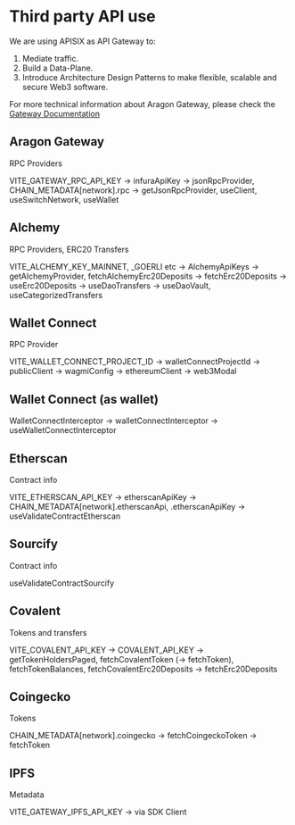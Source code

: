 # Third party API use

We are using APISIX as API Gateway to:

1. Mediate traffic.
2. Build a Data-Plane.
3. Introduce Architecture Design Patterns to make flexible, scalable and secure Web3 software.

For more technical information about Aragon Gateway, please check the [Gateway Documentation](https://github.com/aragon/gw-mediation-logic)

## Aragon Gateway

RPC Providers

VITE_GATEWAY_RPC_API_KEY -> infuraApiKey -> jsonRpcProvider, CHAIN_METADATA[network].rpc -> getJsonRpcProvider, useClient, useSwitchNetwork, useWallet

## Alchemy

RPC Providers, ERC20 Transfers

VITE_ALCHEMY_KEY_MAINNET, \_GOERLI etc -> AlchemyApiKeys -> getAlchemyProvider, fetchAlchemyErc20Deposits -> fetchErc20Deposits -> useErc20Deposits -> useDaoTransfers -> useDaoVault, useCategorizedTransfers

## Wallet Connect

RPC Provider

VITE_WALLET_CONNECT_PROJECT_ID -> walletConnectProjectId -> publicClient -> wagmiConfig -> ethereumClient -> web3Modal

## Wallet Connect (as wallet)

WalletConnectInterceptor -> walletConnectInterceptor -> useWalletConnectInterceptor

## Etherscan

Contract info

VITE_ETHERSCAN_API_KEY -> etherscanApiKey -> CHAIN_METADATA[network].etherscanApi, .etherscanApiKey -> useValidateContractEtherscan

## Sourcify

Contract info

useValidateContractSourcify

## Covalent

Tokens and transfers

VITE_COVALENT_API_KEY -> COVALENT_API_KEY -> getTokenHoldersPaged, fetchCovalentToken (-> fetchToken), fetchTokenBalances, fetchCovalentErc20Deposits -> fetchErc20Deposits

## Coingecko

Tokens

CHAIN_METADATA[network].coingecko -> fetchCoingeckoToken -> fetchToken

## IPFS

Metadata

VITE_GATEWAY_IPFS_API_KEY -> via SDK Client
